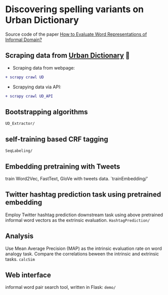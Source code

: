 # Discovering spelling variants on Urban Dictionary
Source code of the paper [How to Evaluate Word Representations of Informal Domain?](https://arxiv.org/abs/1911.04669)

## Scraping data from [Urban Dictionary](https://www.urbandictionary.com/)  :bamboo:

* Scraping data from webpage:
```diff
+ scrapy crawl UD
```

* Scrapying data via API:
```diff
+ scrapy crawl UD_API
```
## Bootstrapping algorithms
`UD_Extractor/`

## self-training based CRF tagging
`SeqLabeling/`

## Embedding pretraining with Tweets
train Word2Vec, FastText, GloVe with tweets data. 
`trainEmbedding/'

## Twitter hashtag prediction task using pretrained embedding
Employ Twitter hashtag prediction downstream task using above pretrained informal word vectors as the extrinsic evaluation.
`HashtagPrediction/`

## Analysis
Use Mean Average Precision (MAP) as the intrinsic evaluation rate on word analogy task. Compare the correlations beween the intrinsic and extrinsic tasks.
`calcSim`

## Web interface
informal word pair search tool, written in Flask: `demo/`

